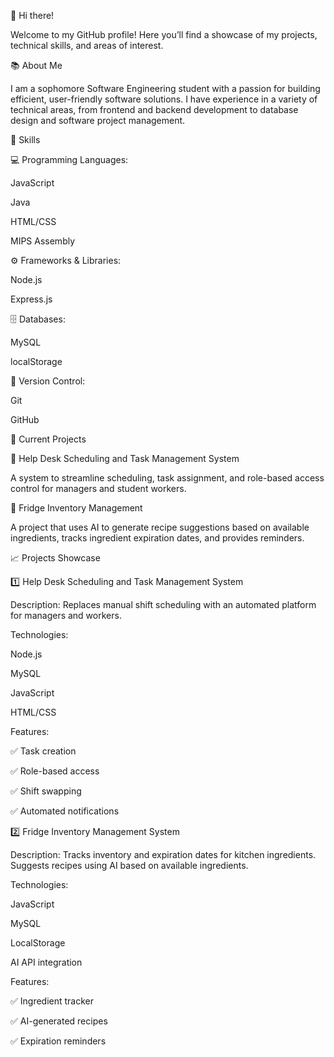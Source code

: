 👋 Hi there!

Welcome to my GitHub profile! Here you’ll find a showcase of my projects, technical skills, and areas of interest.

📚 About Me

I am a sophomore Software Engineering student with a passion for building efficient, user-friendly software solutions. I have experience in a variety of technical areas, from frontend and backend development to database design and software project management.

🚀 Skills

💻 Programming Languages:

JavaScript

Java

HTML/CSS

MIPS Assembly

⚙️ Frameworks & Libraries:

Node.js

Express.js

🗄️ Databases:

MySQL

localStorage

📂 Version Control:

Git

GitHub

🌱 Current Projects

🔹 Help Desk Scheduling and Task Management System

A system to streamline scheduling, task assignment, and role-based access control for managers and student workers.

🔹 Fridge Inventory Management

A project that uses AI to generate recipe suggestions based on available ingredients, tracks ingredient expiration dates, and provides reminders.

📈 Projects Showcase

1️⃣ Help Desk Scheduling and Task Management System

Description: Replaces manual shift scheduling with an automated platform for managers and workers.

Technologies:

Node.js

MySQL

JavaScript

HTML/CSS

Features:

✅ Task creation

✅ Role-based access

✅ Shift swapping

✅ Automated notifications

2️⃣ Fridge Inventory Management System

Description: Tracks inventory and expiration dates for kitchen ingredients. Suggests recipes using AI based on available ingredients.

Technologies:

JavaScript

MySQL

LocalStorage

AI API integration

Features:

✅ Ingredient tracker

✅ AI-generated recipes

✅ Expiration reminders
